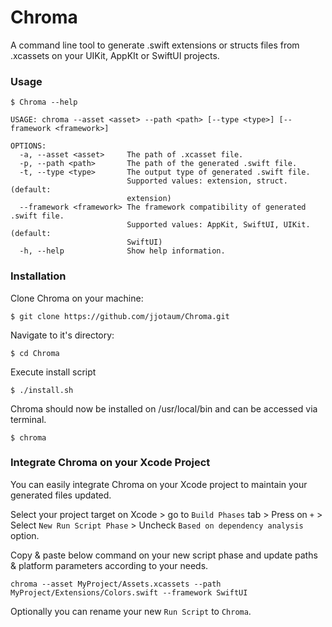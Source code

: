 # Chroma

A command line tool to generate .swift extensions or structs files from .xcassets on your UIKit, AppKIt or SwiftUI projects.

### Usage

```
$ Chroma --help

USAGE: chroma --asset <asset> --path <path> [--type <type>] [--framework <framework>]

OPTIONS:
  -a, --asset <asset>     The path of .xcasset file.
  -p, --path <path>       The path of the generated .swift file.
  -t, --type <type>       The output type of generated .swift file.
                          Supported values: extension, struct. (default:
                          extension)
  --framework <framework> The framework compatibility of generated .swift file.
                          Supported values: AppKit, SwiftUI, UIKit. (default:
                          SwiftUI)
  -h, --help              Show help information.

```

### Installation

Clone Chroma on your machine:

```
$ git clone https://github.com/jjotaum/Chroma.git
```
Navigate to it's directory:

```
$ cd Chroma
```

Execute install script
```
$ ./install.sh
```
Chroma should now be installed on /usr/local/bin and can be accessed via terminal.
```
$ chroma
```

### Integrate Chroma on your Xcode Project

You can easily integrate Chroma on your Xcode project to maintain your generated files updated.

Select your project target on Xcode > go to `Build Phases` tab > Press on `+` > Select `New Run Script Phase` > Uncheck `Based on dependency analysis` option.

Copy & paste below command on your new script phase and update paths & platform parameters according to your needs.

```
chroma --asset MyProject/Assets.xcassets --path MyProject/Extensions/Colors.swift --framework SwiftUI
```
Optionally you can rename your new `Run Script` to `Chroma`.
